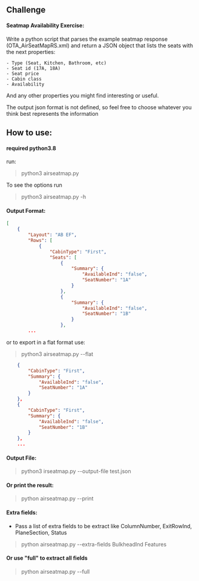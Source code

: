 ## Challenge

#### Seatmap Availability Exercise:

Write a python script that parses the example seatmap response (OTA_AirSeatMapRS.xml) and return a JSON object that lists the seats with the next properties:

	- Type (Seat, Kitchen, Bathroom, etc)
	- Seat id (17A, 18A)
	- Seat price
	- Cabin class
	- Availability

And any other properties you might find interesting or useful.

The output json format is not defined, so feel free to choose whatever you think best represents the information

## How to use:

#### required python3.8 

run:

> python3 airseatmap.py

 To see the options run

> python3 airseatmap.py -h

#### Output Format:

```json
[
    {
        "Layout": "AB EF",
        "Rows": [
            {
                "CabinType": "First",
                "Seats": [
                    {
                        "Summary": {
                            "AvailableInd": "false",
                            "SeatNumber": "1A"
                        }
                    },
                    {
                        "Summary": {
                            "AvailableInd": "false",
                            "SeatNumber": "1B"
                        }
                    },
		...
```
or to export in a flat format use:

> python3 airseatmap.py --flat

```json
    {
        "CabinType": "First",
        "Summary": {
            "AvailableInd": "false",
            "SeatNumber": "1A"
        }
    },
    {
        "CabinType": "First",
        "Summary": {
            "AvailableInd": "false",
            "SeatNumber": "1B"
        }
    },
    ...

```

#### Output File:


> python3 irseatmap.py --output-file test.json

#### Or print the result:

> python airseatmap.py --print

#### Extra fields:

- Pass a list of extra fields to be extract like ColumnNumber, ExitRowInd, PlaneSection, Status

> python airseatmap.py --extra-fields BulkheadInd Features

#### Or use "full" to extract all fields

> python airseatmap.py --full
